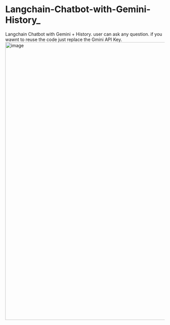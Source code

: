 # Langchain-Chatbot-with-Gemini-History_
Langchain Chatbot with Gemini + History. user can ask any question. if you wawnt to reuse the code just replace the Gmini API Key.
<img width="1179" height="878" alt="image" src="https://github.com/user-attachments/assets/f7821dd9-af63-45e9-8d80-35d2525e6ad5" />
